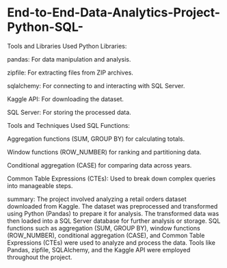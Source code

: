 # End-to-End-Data-Analytics-Project-Python-SQL-
Tools and Libraries Used
Python Libraries:

pandas: For data manipulation and analysis.

zipfile: For extracting files from ZIP archives.

sqlalchemy: For connecting to and interacting with SQL Server.

Kaggle API: For downloading the dataset.

SQL Server: For storing the processed data.




Tools and Techniques Used
SQL Functions:

Aggregation functions (SUM, GROUP BY) for calculating totals.

Window functions (ROW_NUMBER) for ranking and partitioning data.

Conditional aggregation (CASE) for comparing data across years.

Common Table Expressions (CTEs): Used to break down complex queries into manageable steps.




summary:
The project involved analyzing a retail orders dataset downloaded from Kaggle. The dataset was preprocessed and transformed using Python (Pandas) to prepare it for analysis. The transformed data was then loaded into a SQL Server database for further analysis or storage. SQL functions such as aggregation (SUM, GROUP BY), window functions (ROW_NUMBER), conditional aggregation (CASE), and Common Table Expressions (CTEs) were used to analyze and process the data. Tools like Pandas, zipfile, SQLAlchemy, and the Kaggle API were employed throughout the project.

